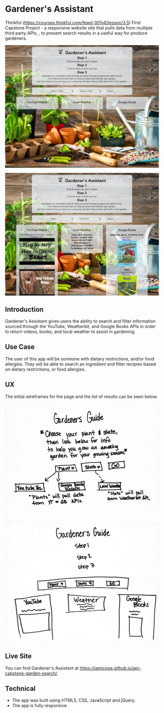 # Gardener's Assistant
Thinkful (https://courses.thinkful.com/fewd-001v6/lesson/3.5) First Capstone Project - a responsive website site that pulls data from multiple third party APIs, , to present search results in a useful way for produce gardeners.

![Screenshot Home](https://github.com/jamicope/api-capstone-garden-search/blob/master/github-images/gardener-assistant-homepage-no-results.png)

![Screenshot Results](https://github.com/jamicope/api-capstone-garden-search/blob/master/github-images/gardener-assistant-homepage-with-results.png)


## Introduction
Gardener's Assistant gives users the ability to search and filter information sourced through the YouTube, Weatherbit, and Google Books APIs in order to return videos, books, and local weather to assist in gardening.

## Use Case
The user of this app will be someone with dietary restrictions, and/or food allergies. They will be able to search an ingredient and filter recipies based on dietary restrictions, or food allergies.

## UX
The initial wireframes for the page and the list of results can be seen below.

![Home Page Wire Frame](https://github.com/jamicope/api-capstone-garden-search/blob/master/github-images/gardener-assistant-wireframe-homepage.JPG)
![Results Wire Frame](https://github.com/jamicope/api-capstone-garden-search/blob/master/github-images/gardener-assistant-wireframe-results-page.JPG)

## Live Site
You can find Gardener's Assistant at https://jamicope.github.io/api-capstone-garden-search/


## Technical
* The app was built using HTML5, CSS, JavaScript and jQuery.
* The app is fully responsive.
